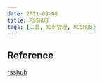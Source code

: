 ```yaml
---
date: 2021-08-08
title: RSSHUB
tags: [工具, 知识管理, RSSHUB]
---
```




## Reference

[rsshub](https://docs.rsshub.app/)

